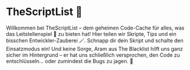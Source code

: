 # TheScriptList 📃
Willkommen bei TheScriptList – dem geheimen Code-Cache für alles, was das Leitstellenspiel 🚒 zu bieten hat! Hier teilen wir Skripte, Tips und ein bisschen Entwickler-Zauberei 🪄. Schnapp dir dein Skript und schalte den Einsatzmodus ein! Und keine Sorge, Aram aus The Blacklist hilft uns ganz sicher im Hintergrund – er hat uns schließlich versprochen, den Code zu entschlüsseln… oder zumindest die Bugs zu jagen. :dart:
